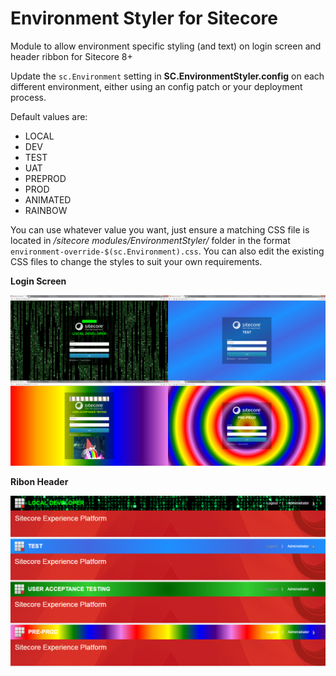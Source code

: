 # Environment Styler for Sitecore
Module to allow environment specific styling (and text) on login screen and header ribbon for Sitecore 8+

Update the `sc.Environment` setting in **SC.EnvironmentStyler.config** on each different environment, either using an config patch or your deployment process.

Default values are:
- LOCAL
- DEV
- TEST
- UAT
- PREPROD
- PROD
- ANIMATED
- RAINBOW

You can use whatever value you want, just ensure a matching CSS file is located in _/sitecore modules/EnvironmentStyler/_ folder in the format `environment-override-$(sc.Environment).css`. You can also edit the existing CSS files to change the styles to suit your own requirements.

**Login Screen**

![Login Screen](screenshots/login-screen.png?raw=true "Login Screen")

**Ribon Header**

![Ribon Header](screenshots/ribbon-header.png?raw=true "Ribbon Header")
